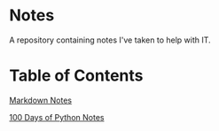 # Notes

A repository containing notes I've taken to help with IT.

# Table of Contents

[Markdown Notes](MARKDOWN.md)

[100 Days of Python Notes](100_Days_of_Python.md)
